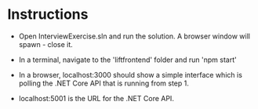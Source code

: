 # Instructions

- Open InterviewExercise.sln and run the solution. A browser window will 
spawn - close it.

- In a terminal, navigate to the 'liftfrontend' folder and run 'npm start'

- In a browser, localhost:3000 should show a simple interface which is 
polling the .NET Core API that is running from step 1.

- localhost:5001 is the URL for the .NET Core API.
